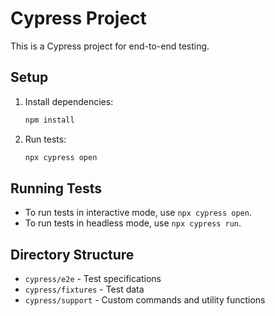 # Cypress Project

This is a Cypress project for end-to-end testing.

## Setup

1. Install dependencies:
   ```bash
   npm install
   ```

2. Run tests:
   ```bash
   npx cypress open
   ```

## Running Tests

- To run tests in interactive mode, use `npx cypress open`.
- To run tests in headless mode, use `npx cypress run`.

## Directory Structure

- `cypress/e2e` - Test specifications
- `cypress/fixtures` - Test data
- `cypress/support` - Custom commands and utility functions
